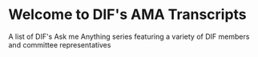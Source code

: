 # Welcome to DIF's AMA Transcripts

A list of DIF's Ask me Anything series featuring a variety of DIF members and committee representatives
